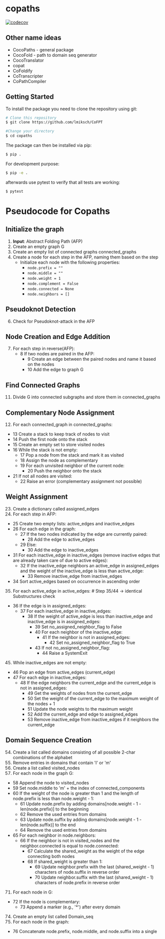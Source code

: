 # copaths
[![codecov](https://codecov.io/gh/lmiksch/copaths/graph/badge.svg?token=6PVQSOEK8R)](https://codecov.io/gh/lmiksch/copaths)
## Other name ideas
- CocoPaths - general package
- CocoFold - path to domain seq generator
- CocoTranslator
- copat
- CoFoldify
- CoTranscripter
- CoPathCompiler


## Getting Started
To install the package you need to clone the repository using git: 

```bash
# Clone this repository
$ git clone https://github.com/lmiksch/CoFPT

#Change your directory 
$ cd copaths
```

The package can then be installed via pip:

```bash
$ pip .
```

For development purpose:

```bash
$ pip -e .
```

afterwards use pytest to verify that all tests are working:
```bash
$ pytest
```
# Pseudocode for Copaths

## Initialize the graph

1. **Input**: Abstract Folding Path (AFP)
2. Create an empty graph G
3. Create an empty list of connected graphs connected_graphs
4. Create a node for each step in the AFP, naming them based on the step
   - Initialize each node with the following properties:
     - `node.prefix = ""`
     - `node.middle = ""`
     - `node.weight = 1`
     - `node.complement = False`
     - `node.connected = None`
     - `node.neighbors = []`

## Pseudoknot Detection

6. Check for Pseudoknot-attack in the AFP

## Node Creation and Edge Addition

7. For each step in reverse(AFP):
   - 8 If two nodes are paired in the AFP:
     - 9 Create an edge between the paired nodes and name it based on the nodes
     - 10 Add the edge to graph G

## Find Connected Graphs

11. Divide G into connected subgraphs and store them in connected_graphs

## Complementary Node Assignment

12. For each connected_graph in connected_graphs:
   - 13 Create a stack to keep track of nodes to visit
   - 14 Push the first node onto the stack
   - 15 Create an empty set to store visited nodes
   - 16 While the stack is not empty:
      - 17 Pop a node from the stack and mark it as visited
      - 18 Assign the node as complementary
      - 19 For each unvisited neighbor of the current node:
        - 20 Push the neighbor onto the stack
   - 21 If not all nodes are visited:
     - 22 Raise an error (complementary assignment not possible)

## Weight Assignment

23. Create a dictionary called assigned_edges
24. For each step in AFP:
   - 25 Create two empty lists: active_edges and inactive_edges
   - 26 For each edge in the graph:
     - 27 If the two nodes indicated by the edge are currently paired:
       - 28 Add the edge to active_edges
     - 29 Else:
       - 30 Add the edge to inactive_edges
   - 31 For each inactive_edge in inactive_edges (remove inactive edges that are already taken care of due to active edges):
     - 32 If the inactive_edge neighbors an active_edge in assigned_edges and the weight of the inactive_edge is less than active_edge:
       - 33 Remove inactive_edge from inactive_edges
   - 34 Sort active_edges based on occurrence in ascending order

35. For each active_edge in active_edges: # Step 35/44 -> identical Substructures check
   - 36 If the edge is in assigned_edges:
     - 37 For each inactive_edge in inactive_edges:
       - 38 If the weight of active_edge is less than inactive_edge and inactive_edge is in assigned_edges:
         - 39 Set no_assigned_neighbor_flag to False
         - 40 For each neighbor of the inactive_edge:
           - 41 If the neighbor is not in assigned_edges:
             - 42 Set no_assigned_neighbor_flag to True
         - 43 If not no_assigned_neighbor_flag:
           - 44 Raise a SystemExit

45. While inactive_edges are not empty:
   - 46 Pop an edge from active_edges (current_edge)
   - 47 For each edge in inactive_edges:
     - 48 If the edge neighbors the current_edge and the current_edge is not in assigned_edges:
       - 49 Get the weights of nodes from the current_edge
       - 50 Set the weight of the current_edge to the maximum weight of the nodes + 1
       - 51 Update the node weights to the maximum weight
       - 52 Add the current_edge and edge to assigned_edges
       - 53 Remove inactive_edge from inactive_edges if it neighbors the current_edge

## Domain Sequence Creation

54. Create a list called domains consisting of all possible 2-char combinations of the alphabet
55. Remove entries in domains that contain 'l' or 'm'
56. Create a list called visited_nodes
57. For each node in the graph G:
   - 58 Append the node to visited_nodes
   - 59 Set node.middle to 'm' + the index of connected_components
   - 60 If the weight of the node is greater than 1 and the length of node.prefix is less than node.weight - 1:
     - 61 Update node.prefix by adding domains[node.weight - 1 - len(node.prefix)] to the beginning
     - 62 Remove the used entries from domains
     - 63 Update node.suffix by adding domains[node.weight - 1 - len(node.suffix)] to the end
     - 64 Remove the used entries from domains
   - 65 For each neighbor in node.neighbors:
     - 66 If the neighbor is not in visited_nodes and the neighbor.connected is equal to node.connected:
       - 67 Calculate the shared_weight as the weight of the edge connecting both nodes
       - 68 If shared_weight is greater than 1:
         - 69 Update neighbor.prefix with the last (shared_weight - 1) characters of node.suffix in reverse order
         - 70 Update neighbor.suffix with the last (shared_weight - 1) characters of node.prefix in reverse order

71. For each node in G:
   - 72 If the node is complementary:
     - 73 Append a marker (e.g., '*') after every domain

74. Create an empty list called Domain_seq
75. For each node in the graph:
   - 76 Concatenate node.prefix, node.middle, and node.suffix into a single

